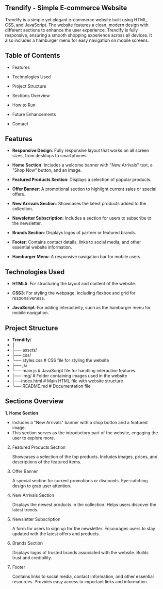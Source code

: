 ## Trendify - Simple E-commerce Website

Trendify is a simple yet elegant e-commerce website built using HTML, CSS, and JavaScript. The website features a clean, modern design with different sections to enhance the user experience. Trendify is fully responsive, ensuring a smooth shopping experience across all devices. It also includes a hamburger menu for easy navigation on mobile screens.

## Table of Contents

- Features

- Technologies Used

- Project Structure

- Sections Overview

- How to Run

- Future Enhancements

- Contact

## Features

- **Responsive Design**: Fully responsive layout that works on all screen sizes, from desktops to smartphones.

- **Home Section**: Includes a welcome banner with "New Arrivals" text, a "Shop Now" button, and an image.

- **Featured Products Section**: Displays a selection of popular products.

- **Offer Banner**: A promotional section to highlight current sales or special offers.

- **New Arrivals Section**: Showcases the latest products added to the collection.

- **Newsletter Subscription**: Includes a section for users to subscribe to the newsletter.

- **Brands Section**: Displays logos of partner or featured brands.

- **Footer**: Contains contact details, links to social media, and other essential website information.

- **Hamburger Menu**: A responsive navigation bar for mobile users.

## Technologies Used

- **HTML5**: For structuring the layout and content of the website.

- **CSS3**: For styling the webpage, including flexbox and grid for responsiveness.

- **JavaScript**: For adding interactivity, such as the hamburger menu for mobile navigation.

## Project Structure

- **Trendify**/
- │
- ├── assets/
- ├── css/
- └── styles.css        # CSS file for styling the website
- ├── js/
- └── main.js           # JavaScript file for handling interactive features
- ├── img/              # Folder containing images used in the website
- ├──index.html         # Main HTML file with website structure
- └── README.md         # Documentation file

## Sections Overview

**1. Home Section**
- Includes a "New Arrivals" banner with a shop button and a featured image.
- This section serves as the introductory part of the website, engaging the user to explore more.

2. Featured Products Section

    Showcases a selection of the top products.
    Includes images, prices, and descriptions of the featured items.

3. Offer Banner

    A special section for current promotions or discounts.
    Eye-catching design to grab user attention.

4. New Arrivals Section

    Displays the newest products in the collection.
    Helps users discover the latest trends.

5. Newsletter Subscription

    A form for users to sign up for the newsletter.
    Encourages users to stay updated with the latest offers and products.

6. Brands Section

    Displays logos of trusted brands associated with the website.
    Builds trust and credibility.

7. Footer

    Contains links to social media, contact information, and other essential resources.
    Provides easy access to important links and information.


    
